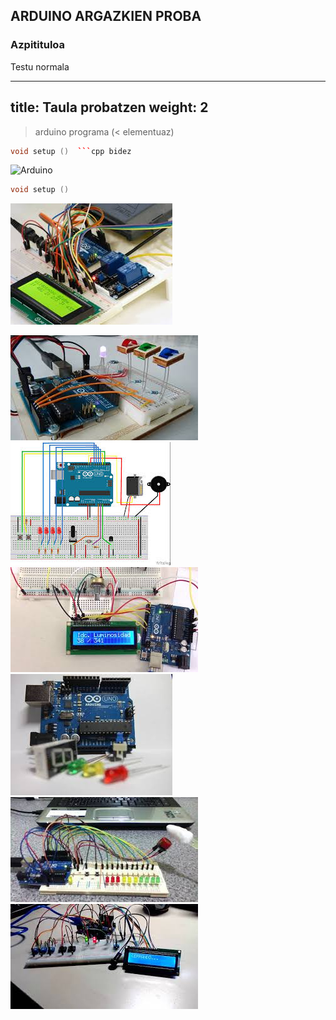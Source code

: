 ## ARDUINO ARGAZKIEN PROBA

### Azpitituloa

Testu normala


---
title: Taula probatzen
weight: 2
---

> arduino programa (< elementuaz)

```cpp
void setup ()  ```cpp bidez

```

![Arduino](https://cdn-tienda.bricogeek.com/2827-thickbox_default/arduino-uno.jpg)

```cpp
void setup ()
```

![Arduino](https://github.com/Auritze/prueba/blob/master/irudiak/descarga%20(1).jpg)

![Arduino](https://github.com/Auritze/prueba/blob/master/irudiak/descarga%20(2).jpg)
![Arduino](https://github.com/Auritze/prueba/blob/master/irudiak/descarga%20(3).jpg)
![Arduino](https://github.com/Auritze/prueba/blob/master/irudiak/descarga%20(4).jpg)
![Arduino](https://github.com/Auritze/prueba/blob/master/irudiak/descarga.jpg)
![Arduino](https://github.com/Auritze/prueba/blob/master/irudiak/images%20(1).jpg)
![Arduino](https://github.com/Auritze/prueba/blob/master/irudiak/images.jpg)


